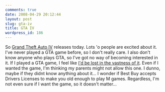 ```yaml
---
comments: true
date: 2008-04-29 20:12:44
layout: post
slug: gta-iv
title: GTA IV
wordpress_id: 186
---
```


So [Grand Theft Auto IV](http://en.wikipedia.org/wiki/Grand_Theft_Auto_IV) releases today. Lots 'o people are excited about it. I've never played a GTA game before, so I don't really care. I also don't know anyone who plays GTA, so I've got no way of becoming interested in it. If I played a GTA game, I feel like [I'd be lost in the vastness of it](http://www.penny-arcade.com/comic/2008/4/28/). Even if I wanted the game, I'm thinking my parents might not allow this one. I dunno, maybe if they didnt know anything about it... I wonder if Best Buy accepts Drivers Licenses to make you old enough to play M games. Regardless, I'm not even sure if I want the game, so it doesn't matter...
